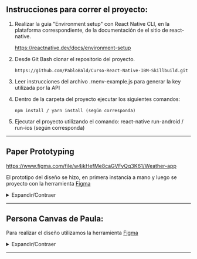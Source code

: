 ## Instrucciones para correr el proyecto:

1.  Realizar la guia "Environment setup" con React Native CLI, en la plataforma correspondiente, de la documentación de el sitio de react-native.

    https://reactnative.dev/docs/environment-setup

2.  Desde Git Bash clonar el repositorio del proyecto.

        https://github.com/PabloBald/Curso-React-Native-IBM-Skillbuild.git

3.  Leer instrucciones del archivo .rnenv-example.js para generar la key utilizada por la API

4.  Dentro de la carpeta del proyecto ejecutar los siguientes comandos:

        npm install / yarn install (según corresponda)

5.  Ejecutar el proyecto utilizando el comando:
    react-native run-android / run-ios (según corresponda)

----
## Paper Prototyping

https://www.figma.com/file/w4jkHefMe8caGVFyQq3K61/Weather-app

El prototipo del diseño se hizo, en primera instancia a mano y luego se proyecto con la herramienta [Figma](https://www.figma.com/)

<details><summary>Expandir/Contraer</summary>

![about](src/assets/readme/screens/about.jpg) ![forecast](src/assets/readme/screens/forecast.jpg) ![home](src/assets/readme/screens/home.jpg)

![menu](src/assets/readme/screens/menu.jpg) ![menu](src/assets/readme/screens/menu.jpg) ![search](src/assets/readme/screens/search.jpg)

![team](src/assets/readme/screens/team.jpg) ![favorites](src/assets/readme/screens/favorites.jpg)


</details>

----

## Persona Canvas de Paula:

Para realizar el diseño utilizamos la herramienta [Figma](https://www.figma.com/)

<details><summary>Expandir/Contraer</summary>

![Persona Canvas de Paula](src/assets/readme/Paula.svg)

Puede descargar el pdf haciendo click [aquí](src/assets/readme/Paula.pdf)

</details>

---
